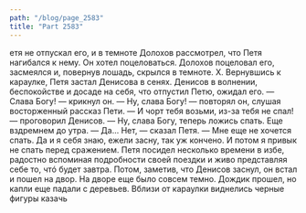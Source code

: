 ```yaml
---
path: "/blog/page_2583"
title: "Part 2583"
---
```


етя не отпускал его, и в темноте Долохов рассмотрел, что Петя нагибался к нему. Он хотел поцеловаться. Долохов поцеловал его, засмеялся и, повернув лошадь, скрылся в темноте.
X.
Вернувшись к караулке, Петя застал Денисова в сенях. Денисов в волнении, беспокойстве и досаде на себя, что отпустил Петю, ожидал его.
— Слава Богу! — крикнул он. — Ну, слава Богу! — повторял он, слушая восторженный рассказ Пети. — И чорт тебя возьми, из-за тебя не спал! — проговорил Денисов. — Ну, слава Богу, теперь ложись спать. Еще вздремнем до утра.
— Да... Нет, — сказал Петя. — Мне еще не хочется спать. Да и я себя знаю, ежели засну, так уж кончено. И потом я привык не спать перед сражением.
Петя посидел несколько времени в избе, радостно вспоминая подробности своей поездки и живо представляя себе то, чтó будет завтра. Потом, заметив, что Денисов заснул, он встал и пошел на двор.
На дворе еще было совсем темно. Дождик прошел, но капли еще падали с деревьев. Вблизи от караулки виднелись черные фигуры казачь
